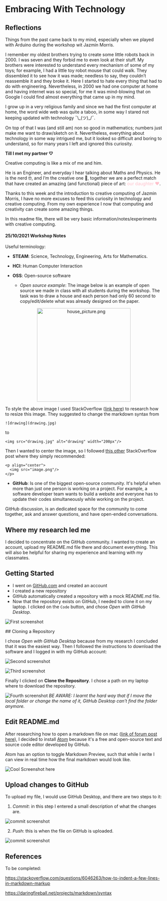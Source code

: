 
# **Embracing With Technology**

## Reflections

Things from the past came back to my mind, especially when we played with Arduino during the workshop wit Jazmin Morris.

I remember my oldest brothers trying to create some little robots back in 2000. I was seven and they forbid me to even look at their stuff. My brothers were interested to understand every mechanism of some of my toys; for example, I had a little toy robot mouse that could walk. They dissembled it to see how it was made; needless to say, they couldn’t reassemble it and they broke it. Here I started to hate every thing that had to do with engineering. Nevertheless, in 2000 we had one computer at home and having internet was so special, for me it was mind-blowing that on Google I could find almost everything that came up in my mind.

I grow up in a very religious family and since we had the first computer at home, the word wide web was quite a taboo, in some way I stared not keeping updated with technology ¯\\\_(ツ)_/¯.

On top of that I was (and still am) non so good in mathematics; numbers just make me want to draw/sketch on it. Nevertheless, everything about technology in some way intrigued me, but it looked so difficult and boring to understand, so for many years I left and ignored this curiosity.

**Till I met my partner ♡**

Creative computing is like a mix of me and him.

He is an Engineer, and everyday I hear talking about Maths and Physics. He is the nerd 🤓, and I’m the creative one 🤪, together we are a perfect match that have created an amazing (and functional) piece of art: <span style="color:pink">our daughter ♥︎</span>.

Thanks to this week and the introduction to creative computing of Jazmin Morris, I have no more excuses to feed this curiosity in technology and creative computing. From my own experience I now that computing and creativity can create some amazing things.

In this readme file, there will be very basic information/notes/experiments with creative computing.

#### 25/10/2021 Workshop Notes

Useful terminology:

* **STEAM**:  Science, Technology, Engineering, Arts for Mathematics.

* **HCI**: Human Computer Interaction

* **OSS**: Open-source software

  * *Open source example*: The image below is an example of open source we made in class with all students during the workshop. The task was to draw a house and each person had only 60 second to copy/edit/delete what was already designed on the paper.

<p align="center">
<img src=images/house_picture.png alt=house_picture.png width=300px/>
</p>


To style the above image I used StackOverflow ([link here](https://stackoverflow.com/questions/14675913/changing-image-size-in-markdown)) to research how to resize this image. They suggested to change the markdown syntax from

```
![drawing](drawing.jpg)
```
to
```
<img src="drawing.jpg" alt="drawing" width="200px"/>
```

Then I wanted to center the image, so I followed [this other](https://stackoverflow.com/questions/12090472/how-do-i-center-an-image-in-the-readme-md-file-on-github) StackOverflow post where they simply recommended:

```
<p align="center">
  <img src="image.png"/>
</p>
```

* **GitHub**: Is one of the biggest open-source community. It's helpful when more than just one person is working on a project. For example, a software developer team wants to build a website and everyone has to update their codes simultaneously while working on the project.

GitHub discussion, is an dedicated space for the community to come together, ask and answer questions, and have open-ended conversations.

## Where my research led me

I decided to concentrate on the GitHub community. I wanted to create an account, upload my README.md file there and document everything. This will also be helpful for sharing my experience and learning with my classmates.

## Getting Started

* I went on [GitHub.com](https://github.com) and created an account
* I created a new repository
* GitHub automatically created a repository with a mock README.md file.
* Now that the repository exists on GitHub, I needed to clone it on my laptop. I clicked on the `Code` button, and chose _Open with GitHub Desktop_.

![First screenshot](images//first_screenshot.jpg)

## Cloning a Repository

I chose _Open with GitHub Desktop_ because from my research I concluded that it was the easiest way. Then I followed the instructions to download the software and I logged in with my GitHub account:

![Second screenshot](images/second_screenshot.jpg)

![Third screenshot](images/third_screenshot.jpg)

Finally I clicked on **Clone the Repository**. I chose a path on my laptop where to download the repository.

![Fourth screenshot](images/fourth_screenshot.jpg)
_BE AWARE: I learnt the hard way that if I move the local folder or change the name of it, GitHub Desktop can't find the folder anymore._

## Edit README.md
After researching how to open a markdown file on mac ([link of forum post here](https://apple.stackexchange.com/questions/120624/which-application-to-preview-md-files)), I decided to install [Atom](https://atom.io) because it's a free and open-source text and source code editor developed by GitHub.

Atom has an option to toggle Markdown Preview, such that while I write I can view in real time how the final markdown would look like.

![Cool Screenshot here](images/fifth_screeshoot.png)

## Upload changes to GitHub

To upload my file, I would use GitHub Desktop, and there are two steps to it:
1. _Commit_: in this step I entered a small description of what the changes are.

![commit screenshot](images/sixth_screenshot.jpg)

2. _Push_: this is when the file on GitHub is uploaded.

![commit screenshot](images/seventh_screenshot.jpg)

## References
To be completed:

https://stackoverflow.com/questions/6046263/how-to-indent-a-few-lines-in-markdown-markup

https://daringfireball.net/projects/markdown/syntax
